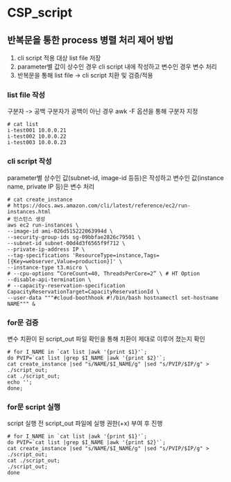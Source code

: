 # CSP_script

## 반복문을 통한 process 병렬 처리 제어 방법
1. cli script 적용 대상 list file 저장
2. parameter별 값이 상수인 경우 cli script 내에 작성하고 변수인 경우 변수 처리
3. 반복문을 통해 list file -> cli script 치환 및 검증/적용

### list file 작성
구분자 -> 공백
구분자가 공백이 아닌 경우 awk -F 옵션을 통해 구분자 지정
```
# cat list
i-test001 10.0.0.21
i-test002 10.0.0.22
i-test003 10.0.0.23
```

### cli script 작성
parameter별 상수인 값(subnet-id, image-id 등등)은 작성하고 변수인 값(instance name, private IP 등)은 변수 처리
```
# cat create_instance
# https://docs.aws.amazon.com/cli/latest/reference/ec2/run-instances.html
# 인스턴스 생성
aws ec2 run-instances \
--image-id ami-026d515222063994d \
--security-group-ids sg-09bbfae2826c79501 \
--subnet-id subnet-00d4d3f6565f9f712 \
--private-ip-address IP \
--tag-specifications 'ResourceType=instance,Tags=[{Key=webserver,Value=production}]' \
--instance-type t3.micro \ 
# --cpu-options “CoreCount=40, ThreadsPerCore=2” \ # HT Option
--disable-api-termination \
# --capacity-reservation-specification CapacityReservationTarget=CapacityReservationId \
--user-data """#cloud-boothhook #!/bin/bash hostnamectl set-hostname NAME""" &
```

### for문 검증
변수 치환이 된 script_out 파일 확인을 통해 치환이 제대로 이루어 졌는지 확인
```
# for I_NAME in `cat list |awk '{print $1}'`;
do PVIP=`cat list |grep $I_NAME |awk '{print $2}'`;
cat create_instance |sed "s/NAME/$I_NAME/g" |sed "s/PVIP/$IP/g" > ./script_out;
cat ./script_out;
echo '';
done;
```

### for문 script 실행
script 실행 전 script_out 파일에 실행 권한(+x) 부여 후 진행
```
# for I_NAME in `cat list |awk '{print $1}'`;
do PVIP=`cat list |grep $I_NAME |awk '{print $2}'`;
cat create_instance |sed "s/NAME/$I_NAME/g" |sed "s/PVIP/$IP/g" > ./script_out;
cat ./script_out;
./script_out;
done
```